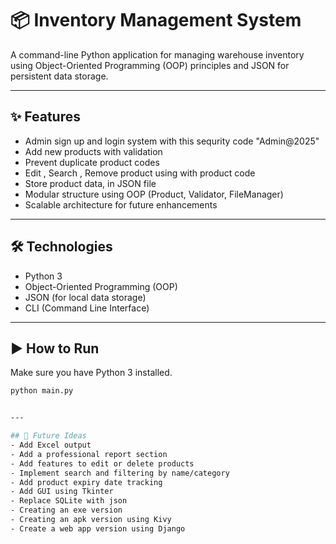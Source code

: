 # 📦 Inventory Management System

A command-line Python application for managing warehouse inventory using Object-Oriented Programming (OOP) principles and JSON for persistent data storage.

---

## ✨ Features

- Admin sign up and login system with this sequrity code "Admin@2025"
- Add new products with validation
- Prevent duplicate product codes
- Edit , Search , Remove product using with product code
- Store product data, in JSON file
- Modular structure using OOP (Product, Validator, FileManager)
- Scalable architecture for future enhancements

---

## 🛠 Technologies

- Python 3
- Object-Oriented Programming (OOP)
- JSON (for local data storage)
- CLI (Command Line Interface)

---

## ▶️ How to Run

Make sure you have Python 3 installed.

```bash
python main.py


---

## 🚀 Future Ideas
- Add Excel output
- Add a professional report section
- Add features to edit or delete products
- Implement search and filtering by name/category
- Add product expiry date tracking
- Add GUI using Tkinter
- Replace SQLite with json
- Creating an exe version
- Creating an apk version using Kivy
- Create a web app version using Django

